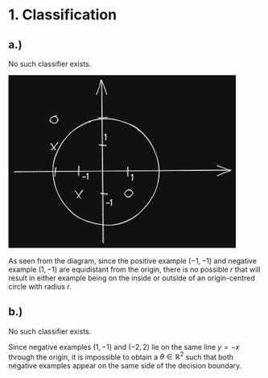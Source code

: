 # 1. Classification
## a.)
No such classifier exists.

![HW1Q1 Diagram](HW1Q1a%20Diagram.png)

As seen from the diagram, since the positive example $(-1,-1)$ and negative example $(1,-1)$ are equidistant from the origin, there is no possible $r$ that will result in either example being on the inside or outside of an origin-centred circle with radius $r$.

## b.)
No such classifier exists.

Since negative examples $(1, -1)$ and $(-2, 2)$ lie on the same line $y=-x$ through the origin, it is impossible to obtain a $\theta \in \mathbb{R}^2$ such that both negative examples appear on the same side of the decision boundary.